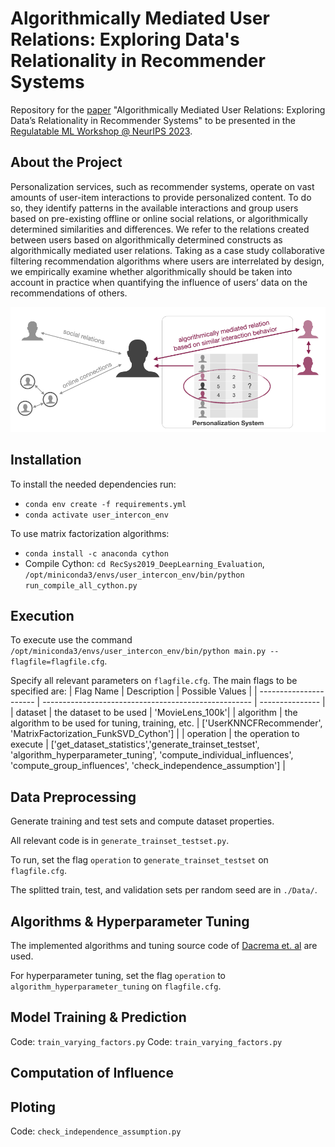 # Algorithmically Mediated User Relations: Exploring Data's Relationality in Recommender Systems

Repository for the [paper](https://github.com/AthinaKyriakou/algorithmically_mediated_user_relations/blob/main/RegulatableML_NeurIPS2023_data_governance_social_relations.pdf) "Algorithmically Mediated User Relations: Exploring Data’s Relationality in Recommender Systems" to be presented in the [Regulatable ML Workshop @ NeurIPS 2023](https://regulatableml.github.io).

## About the Project
Personalization services, such as recommender systems, operate on vast amounts of user-item interactions to provide personalized content. To do so, they identify patterns in the available interactions and group users based on pre-existing offline or online social relations, or algorithmically determined similarities and differences. We refer to the relations created between users based on algorithmically determined constructs as algorithmically mediated user relations. Taking as a case study collaborative filtering recommendation algorithms where users are interrelated by design, we empirically examine whether algorithmically should be taken into account in practice when quantifying the influence of users’ data on the recommendations of others.

![High Level Design](/high_level_design.png)

## Installation
To install the needed dependencies run:
- `conda env create -f requirements.yml`
- `conda activate user_intercon_env`

To use matrix factorization algorithms:
- `conda install -c anaconda cython`
- Compile Cython: `cd RecSys2019_DeepLearning_Evaluation`, `/opt/miniconda3/envs/user_intercon_env/bin/python run_compile_all_cython.py`

## Execution

To execute use the command `/opt/miniconda3/envs/user_intercon_env/bin/python main.py --flagfile=flagfile.cfg`.

Specify all relevant parameters on `flagfile.cfg`. The main flags to be specified are:
|       Flag Name        |   Description   | Possible Values |
| ---------------------- | ---------------------------------------------------- | --------------- |
|        dataset         |                  the dataset to be used              | 'MovieLens_100k'|
|       algorithm        |  the algorithm to be used for tuning, training, etc. | ['UserKNNCFRecommender', 'MatrixFactorization_FunkSVD_Cython'] |
|       operation        |                  the operation to execute            | ['get_dataset_statistics','generate_trainset_testset', 'algorithm_hyperparameter_tuning', 'compute_individual_influences', 'compute_group_influences', 'check_independence_assumption'] |

## Data Preprocessing
Generate training and test sets and compute dataset properties. 

All relevant code is in `generate_trainset_testset.py`. 

To run, set the flag `operation` to `generate_trainset_testset` on `flagfile.cfg`.

The splitted train, test, and validation sets per random seed are in `./Data/`.

## Algorithms & Hyperparameter Tuning
The implemented algorithms and tuning source code of [Dacrema et. al](https://github.com/MaurizioFD/RecSys2019_DeepLearning_Evaluation) are used. 

For hyperparameter tuning, set the flag `operation` to `algorithm_hyperparameter_tuning` on `flagfile.cfg`.

## Model Training & Prediction
Code: `train_varying_factors.py`
Code: `train_varying_factors.py`

## Computation of Influence

## Ploting
Code: `check_independence_assumption.py`